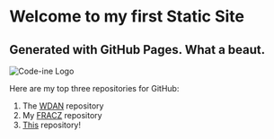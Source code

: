 # Welcome to my first Static Site

## Generated with GitHub Pages. What a beaut.

![Code-ine Logo](http://www.code-ine.website/img/Code-ine-logo.png)

Here are my top three repositories for GitHub:
1. The [WDAN](https://github.com/wdanuk) repository
2. My [FRACZ](https://github.com/Code-ine90/fracz) repository
3. [This](https://github.com/Code-ine90/code-ine90.github.io) repository!



<!--- ## Welcome to GitHub Pages

You can use the [editor on GitHub](https://github.com/Code-ine90/code-ine90.github.io/edit/master/README.md) to maintain and preview the content for your website in Markdown files.

Whenever you commit to this repository, GitHub Pages will run [Jekyll](https://jekyllrb.com/) to rebuild the pages in your site, from the content in your Markdown files.

### Markdown

Markdown is a lightweight and easy-to-use syntax for styling your writing. It includes conventions for

```markdown
Syntax highlighted code block

# Header 1
## Header 2
### Header 3

- Bulleted
- List

1. Numbered
2. List

**Bold** and _Italic_ and `Code` text

[Link](url) and ![Image](src)
```

For more details see [GitHub Flavored Markdown](https://guides.github.com/features/mastering-markdown/).

### Jekyll Themes

Your Pages site will use the layout and styles from the Jekyll theme you have selected in your [repository settings](https://github.com/Code-ine90/code-ine90.github.io/settings). The name of this theme is saved in the Jekyll `_config.yml` configuration file.

### Support or Contact

Having trouble with Pages? Check out our [documentation](https://help.github.com/categories/github-pages-basics/) or [contact support](https://github.com/contact) and we’ll help you sort it out. --->
